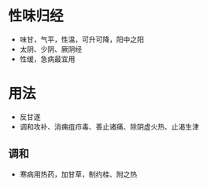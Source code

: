 # 性味归经
- 味甘，气平，性温，可升可降，阳中之阳
- 太阴、少阴、厥阴经
- 性缓，急病最宜用
# 用法
- 反甘遂
- 调和攻补、消痈疽疖毒、善止诸痛、除阴虚火热、止渴生津
## 调和
- 寒病用热药，加甘草，制约桂、附之热
